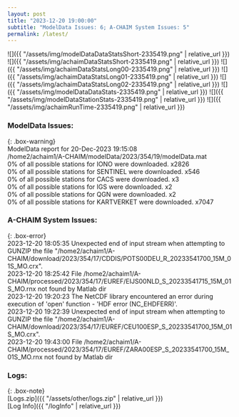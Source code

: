```yaml
---
layout: post
title: "2023-12-20 19:00:00"
subtitle: "ModelData Issues: 6; A-CHAIM System Issues: 5"
permalink: /latest/
---
```


![]({{ "/assets/img/modelDataDataStatsShort-2335419.png" | relative_url }})
![]({{ "/assets/img/achaimDataStatsShort-2335419.png" | relative_url }})
![]({{ "/assets/img/achaimDataStatsLong00-2335419.png" | relative_url }})
![]({{ "/assets/img/achaimDataStatsLong01-2335419.png" | relative_url }})
![]({{ "/assets/img/achaimDataStatsLong02-2335419.png" | relative_url }})
![]({{ "/assets/img/modelDataDataStats-2335419.png" | relative_url }})
![]({{ "/assets/img/modelDataStationStats-2335419.png" | relative_url }})
![]({{ "/assets/img/achaimRunTime-2335419.png" | relative_url }})


### ModelData Issues:  
  
{: .box-warning}  
 ModelData report for 20-Dec-2023 19:15:08   
 /home2/achaim1/A-CHAIM/modelData/2023/354/19/modelData.mat   
 0% of all possible stations for IONO were downloaded. x2826   
 0% of all possible stations for SENTINEL were downloaded. x546   
 0% of all possible stations for CACS were downloaded. x3   
 0% of all possible stations for IGS were downloaded. x2   
 0% of all possible stations for QGN were downloaded. x2   
 0% of all possible stations for KARTVERKET were downloaded. x7047   
  
### A-CHAIM System Issues:  
  
{: .box-error}  
2023-12-20 18:05:35 Unexpected end of input stream when attempting to GUNZIP the file "/home2/achaim1/A-CHAIM/download/2023/354/17/CDDIS/POTS00DEU_R_20233541700_15M_01S_MO.crx".  
2023-12-20 18:25:42 File /home2/achaim1/A-CHAIM/processed/2023/354/17/EUREF/EIJS00NLD_S_20233541715_15M_01S_MO.rnx not found by Matlab dir  
2023-12-20 19:20:23 The NetCDF library encountered an error during execution of 'open' function - 'HDF error (NC_EHDFERR)'.  
2023-12-20 19:22:39 Unexpected end of input stream when attempting to GUNZIP the file "/home2/achaim1/A-CHAIM/download/2023/354/17/EUREF/CEU100ESP_S_20233541700_15M_01S_MO.crx".  
2023-12-20 19:43:00 File /home2/achaim1/A-CHAIM/processed/2023/354/17/EUREF/ZARA00ESP_S_20233541700_15M_01S_MO.rnx not found by Matlab dir  

### Logs:  
  
{: .box-note}  
[Logs.zip]({{ "/assets/other/logs.zip" | relative_url }})  
[Log Info]({{ "/logInfo" | relative_url }})  
